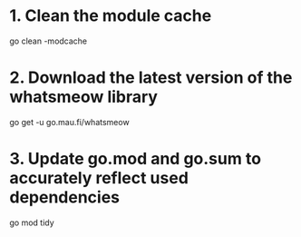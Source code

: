 # 1. Clean the module cache
go clean -modcache

# 2. Download the latest version of the whatsmeow library
go get -u go.mau.fi/whatsmeow

# 3. Update go.mod and go.sum to accurately reflect used dependencies
go mod tidy